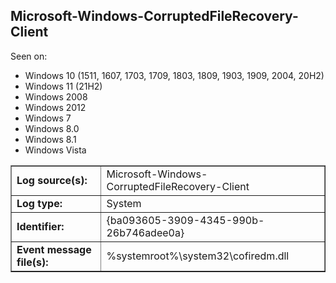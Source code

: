 ## Microsoft-Windows-CorruptedFileRecovery-Client

Seen on:
* Windows 10 (1511, 1607, 1703, 1709, 1803, 1809, 1903, 1909, 2004, 20H2)
* Windows 11 (21H2)
* Windows 2008
* Windows 2012
* Windows 7
* Windows 8.0
* Windows 8.1
* Windows Vista

<table border="1" class="docutils">
  <tbody>
    <tr>
      <td><b>Log source(s):</b></td>
      <td>Microsoft-Windows-CorruptedFileRecovery-Client</td>
    </tr>
    <tr>
      <td><b>Log type:</b></td>
      <td>System</td>
    </tr>
    <tr>
      <td><b>Identifier:</b></td>
      <td>{ba093605-3909-4345-990b-26b746adee0a}</td>
    </tr>
    <tr>
      <td><b>Event message file(s):</b></td>
      <td>%systemroot%\system32\cofiredm.dll</td>
    </tr>
  </tbody>
</table>

&nbsp;

